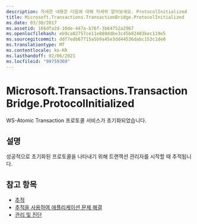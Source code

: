 ```yaml
---
description: 자세한 내용은 다음에 대해 자세히 알아보세요. ProtocolInitialized
title: Microsoft.Transactions.TransactionBridge.ProtocolInitialized
ms.date: 03/30/2017
ms.assetid: 166dfa2d-10de-447a-b76f-3b64752a2967
ms.openlocfilehash: eb9ca02757ce11e880ddbe3c45b82403bec119e5
ms.sourcegitcommit: ddf7edb67715a5b9a45e3dd44536dabc153c1de0
ms.translationtype: MT
ms.contentlocale: ko-KR
ms.lasthandoff: 02/06/2021
ms.locfileid: "99759369"
---
```

# <a name="microsofttransactionstransactionbridgeprotocolinitialized"></a>Microsoft.Transactions.TransactionBridge.ProtocolInitialized

WS-Atomic Transaction 프로토콜 서비스가 초기화되었습니다.  
  
## <a name="description"></a>설명  

 성공적으로 초기화된 프로토콜을 나타내기 위해 트랜잭션 관리자를 시작할 때 추적됩니다.  
  
## <a name="see-also"></a>참고 항목

- [추적](index.md)
- [추적을 사용하여 애플리케이션 문제 해결](using-tracing-to-troubleshoot-your-application.md)
- [관리 및 진단](../index.md)
